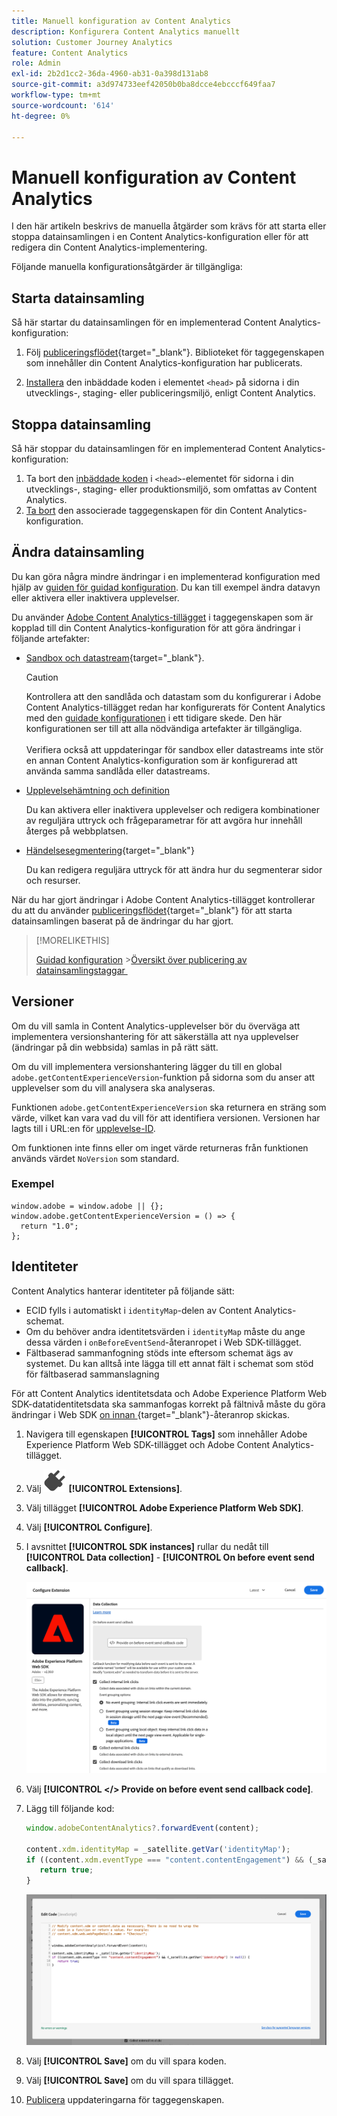 ```yaml
---
title: Manuell konfiguration av Content Analytics
description: Konfigurera Content Analytics manuellt
solution: Customer Journey Analytics
feature: Content Analytics
role: Admin
exl-id: 2b2d1cc2-36da-4960-ab31-0a398d131ab8
source-git-commit: a3d974733eef42050b0ba8dcce4ebcccf649faa7
workflow-type: tm+mt
source-wordcount: '614'
ht-degree: 0%

---
```


# Manuell konfiguration av Content Analytics

I den här artikeln beskrivs de manuella åtgärder som krävs för att starta eller stoppa datainsamlingen i en Content Analytics-konfiguration eller för att redigera din Content Analytics-implementering.

Följande manuella konfigurationsåtgärder är tillgängliga:

## Starta datainsamling

Så här startar du datainsamlingen för en implementerad Content Analytics-konfiguration:

1. Följ [publiceringsflödet](https://experienceleague.adobe.com/sv/docs/experience-platform/tags/publish/overview){target="_blank"}. Biblioteket för taggegenskapen som innehåller din Content Analytics-konfiguration har publicerats.

1. [Installera](https://experienceleague.adobe.com/sv/docs/experience-platform/tags/publish/environments/environments#installation) den inbäddade koden i elementet `<head>` på sidorna i din utvecklings-, staging- eller publiceringsmiljö, enligt Content Analytics.


## Stoppa datainsamling

Så här stoppar du datainsamlingen för en implementerad Content Analytics-konfiguration:

1. Ta bort den [inbäddade koden](https://experienceleague.adobe.com/sv/docs/experience-platform/tags/publish/environments/environments) i `<head>`-elementet för sidorna i din utvecklings-, staging- eller produktionsmiljö, som omfattas av Content Analytics.
1. [Ta bort](https://experienceleague.adobe.com/sv/docs/experience-platform/tags/publish/overview) den associerade taggegenskapen för din Content Analytics-konfiguration.



## Ändra datainsamling

Du kan göra några mindre ändringar i en implementerad konfiguration med hjälp av [guiden för guidad konfiguration](guided.md). Du kan till exempel ändra datavyn eller aktivera eller inaktivera upplevelser.

Du använder [Adobe Content Analytics-tillägget](https://experienceleague.adobe.com/sv/docs/experience-platform/tags/extensions/client/content-analytics/overview) i taggegenskapen som är kopplad till din Content Analytics-konfiguration för att göra ändringar i följande artefakter:

* [Sandbox och datastream](https://experienceleague.adobe.com/sv/docs/experience-platform/tags/extensions/client/content-analytics/overview#configure-datastreams){target="_blank"}.

  >[!CAUTION]
  >
  >Kontrollera att den sandlåda och datastam som du konfigurerar i Adobe Content Analytics-tillägget redan har konfigurerats för Content Analytics med den [guidade konfigurationen](guided.md) i ett tidigare skede. Den här konfigurationen ser till att alla nödvändiga artefakter är tillgängliga.<br/><br/>Verifiera också att uppdateringar för sandbox eller datastreams inte stör en annan Content Analytics-konfiguration som är konfigurerad att använda samma sandlåda eller datastreams.
  >

* [Upplevelsehämtning och definition](https://experienceleague.adobe.com/sv/docs/experience-platform/tags/extensions/client/content-analytics/overview?lang=en#configure-experience-capture-and-definition)

  Du kan aktivera eller inaktivera upplevelser och redigera kombinationer av reguljära uttryck och frågeparametrar för att avgöra hur innehåll återges på webbplatsen.

* [Händelsesegmentering](https://experienceleague.adobe.com/sv/docs/experience-platform/tags/extensions/client/content-analytics/overview#configure-event-segmenting){target="_blank"}

  Du kan redigera reguljära uttryck för att ändra hur du segmenterar sidor och resurser.


När du har gjort ändringar i Adobe Content Analytics-tillägget kontrollerar du att du använder [publiceringsflödet](https://experienceleague.adobe.com/sv/docs/experience-platform/tags/publish/overview){target="_blank"} för att starta datainsamlingen baserat på de ändringar du har gjort.



>[!MORELIKETHIS]
>
>[Guidad konfiguration](guided.md)
>&#x200B;>[Översikt över publicering av datainsamlingstaggar &#x200B;](https://experienceleague.adobe.com/sv/docs/experience-platform/tags/publish/overview)
>


## Versioner

Om du vill samla in Content Analytics-upplevelser bör du överväga att implementera versionshantering för att säkerställa att nya upplevelser (ändringar på din webbsida) samlas in på rätt sätt.

Om du vill implementera versionshantering lägger du till en global `adobe.getContentExperienceVersion`-funktion på sidorna som du anser att upplevelser som du vill analysera ska analyseras.

Funktionen `adobe.getContentExperienceVersion` ska returnera en sträng som värde, vilket kan vara vad du vill för att identifiera versionen. Versionen har lagts till i URL:en för [upplevelse-ID](/help/content-analytics/report/components.md#experience-metadata).

Om funktionen inte finns eller om inget värde returneras från funktionen används värdet `NoVersion` som standard.

### Exempel

```
window.adobe = window.adobe || {};
window.adobe.getContentExperienceVersion = () => {
  return "1.0";
};
```

## Identiteter

Content Analytics hanterar identiteter på följande sätt:

* ECID fylls i automatiskt i `identityMap`-delen av Content Analytics-schemat.
* Om du behöver andra identitetsvärden i `identityMap` måste du ange dessa värden i `onBeforeEventSend`-återanropet i Web SDK-tillägget.
* Fältbaserad sammanfogning stöds inte eftersom schemat ägs av systemet. Du kan alltså inte lägga till ett annat fält i schemat som stöd för fältbaserad sammanslagning


För att Content Analytics identitetsdata och Adobe Experience Platform Web SDK-datatidentitetsdata ska sammanfogas korrekt på fältnivå måste du göra ändringar i Web SDK [on innan &#x200B;](https://experienceleague.adobe.com/sv/docs/experience-platform/web-sdk/commands/configure/onbeforeeventsend){target="_blank"}-återanrop skickas.

1. Navigera till egenskapen **[!UICONTROL Tags]** som innehåller Adobe Experience Platform Web SDK-tillägget och Adobe Content Analytics-tillägget.
1. Välj ![Plug](/help/assets/icons/Plug.svg) **[!UICONTROL Extensions]**.
1. Välj tillägget **[!UICONTROL Adobe Experience Platform Web SDK]**.
1. Välj **[!UICONTROL Configure]**.
1. I avsnittet **[!UICONTROL SDK instances]** rullar du nedåt till **[!UICONTROL Data collection]** - **[!UICONTROL On before event send callback]**.

   ![På före händelsens skicka återanrop](/help/content-analytics/assets/onbeforeeventsendcallback.png)

1. Välj **[!UICONTROL </> Provide on before event send callback code]**.
1. Lägg till följande kod:

   ```javascript
   window.adobeContentAnalytics?.forwardEvent(content);
   
   content.xdm.identityMap = _satellite.getVar('identityMap');
   if ((content.xdm.eventType === "content.contentEngagement") && (_satellite.getVar('identityMap') != null)) {
      return true;
   }
   ```

   ![På före händelsens skicka återanrop](/help/content-analytics/assets/onbeforeeventsendcallbackcode.png)

1. Välj **[!UICONTROL Save]** om du vill spara koden.
1. Välj **[!UICONTROL Save]** om du vill spara tillägget.
1. [Publicera](https://experienceleague.adobe.com/sv/docs/experience-platform/tags/publish/overview) uppdateringarna för taggegenskapen.





